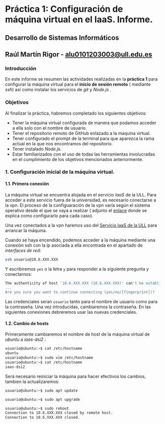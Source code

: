 # Práctica 1: Configuración de máquina virtual en el IaaS. Informe.
## Desarrollo de Sistemas Informáticos 
## Raúl Martín Rigor - alu0101203003@ull.edu.es

### Introducción

En este informe se resumen las actividades realizadas en la **práctica 1** para configurar la máquina virtual para el **inicio de sesión remoto** ( mediante *ssh*) así como instalar los servicios de *git* y *Node.js* .

### Objetivos

Al finalizar la práctica, habremos completado los siguientes objetivos:

* Tener la máquina virtual configurada de manera que podamos acceder a ella solo con el nombre de usuario.
* Tener el repositorio remoto de GitHub enlazado a la maquina virtual.
* Tener configurado el prompt de la terminal para que aparezca la rama actual en la que nos encontramos del repositorio.
* Tener instalado *Node.js*.
* Estar familiarizados con el uso de todas las herramientas involucradas en el cumplimiento de los objetivos mencionados anteriormente.

### 1. Configuración inicial de la máquina virtual.

#### 1.1. Primera conexión

La máquina virtual se encuentra alojada en el servicio *IaaS* de la ULL. Para acceder a este servicio fuera de la universidad, es necesario conectarse a la vpn. El proceso de la configuaración de la vpn varía según el sistema operativo desde el que se vaya a realizar ( adjunto el [enlace](https://www.ull.es/servicios/stic/2020/12/01/servicio-de-vpn-de-la-ull/) donde se explica como configurarlo para cada caso).

Una vez conectados a la vpn haremos uso del [Servicio IaaS de la ULL](https://iaas.ull.es/ovirt-engine/sso/login.html) para arrancar la máquina.

Cuando se haya encendido, podemos acceder a la máquina mediante una conexión ssh con la ip asociada a ella encontrada en el apartado de *interfaces de red*:
```bash
ssh usuario@10.6.XXX.XXX
```
Y escribiremos `yes` o la letra `y` para responder a la siguiente pregunta y conectarnos:

```bash
The authenticity of host '10.6.XXX.XXX (10.6.XXX.XXX)' can't be established.
...
Are you sure you want to continue connecting (yes/no/[fingerprint])?
```
Las credenciales seran `usuario` tanto para el nombre de usuario como para la contraseña. Una vez introducidas, cambiaremos la contraseña. En las siguientes conexiones debreremos usar las nuevas credenciales.

#### 1.2. Cambio de hosts

Primeramente cambiaremos el nombre de host de la máquina virtual de *ubuntu* a *iaas-dsi2* :

```bash
usuario@ubuntu:~$ cat /etc/hostname
ubuntu
usuario@ubuntu:~$ sudo vim /etc/hostname
usuario@ubuntu:~$ cat /etc/hostname
iaas-dsi2
```
Será necesario reiniciar la máquina para hacer efectivos los cambios, tambien la actualizaremos:

```bash
usuario@ubuntu:~$ sudo apt update

usuario@ubuntu:~$ sudo apt upgrade
```
```bash
usuario@ubuntu:~$ sudo reboot
Connection to 10.6.XXX.XXX closed by remote host.
Connection to 10.6.XXX.XXX closed.
```



